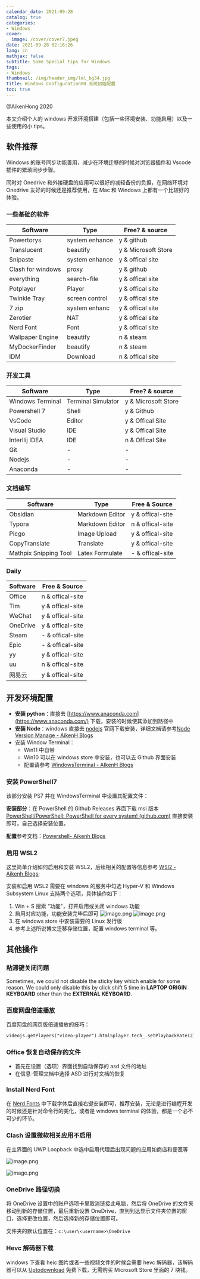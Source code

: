 ```yaml
---
calendar_date: 2021-09-28
catalog: true
categories:
- Windows
cover:
  image: /cover/cover7.jpeg
date: 2021-09-28 02:16:26
lang: cn
mathjax: false
subtitle: Some Special tips for Windows
tags:
- Windows
thumbnail: /img/header_img/lml_bg34.jpg
title: Windows Configuration00 系统初始配置
toc: true
---
```


@AikenHong 2020

本文介绍个人的 windows 开发环境搭建（包括一些环境安装、功能启用）以及一些使用的小 tips。

## 软件推荐

Windows 的账号同步功能善用，减少在环境迁移的时候对浏览器插件和 Vscode 插件的繁琐同步步骤。

同时对 Onedrive 和外接硬盘的应用可以很好的减轻备份的负担，在网络环境对 Onedrive 友好的时候还是推荐使用，在 Mac 和 Windows 上都有一个比较好的体验。

### 一些基础的软件

| Software          | Type           | Free? & source      |
| ----------------- | -------------- | ------------------- |
| Powertorys        | system enhance | y & github          |
| Translucent       | beautify       | y & Microsoft Store |
| Snipaste          | system enhance | y & offical site    |
| Clash for windows | proxy          | y & github          |
| everything        | search-file    | y & offical site    |
| Potplayer         | Player         | y & offical site    |
| Twinkle Tray      | screen control | y & offical site    |
| 7 zip             | system enhanc  | y & offical site    |
| Zerotier          | NAT            | y & offical site    |
| Nerd Font         | Font           | y & offical site    |
| Wallpaper Engine  | beautify       | n & steam           |
| MyDockerFinder    | beautify       | n & steam           |
| IDM               | Download       | n & offical site    |

###   开发工具

| Software         | Type               | Free? & source      |
| ---------------- | ------------------ | ------------------- |
| Windows Terminal | Terminal Simulator | y & Microsoft Store |
| Powershell 7     | Shell              | y & Github          |
| VsCode           | Editor             | y & Offical Site    |
| Visual Studio    | IDE                | y & Offical Site    |
| Interllij IDEA   | IDE                | n & Offical Site    |
| Git              | -                  | -                   |
| Nodejs           | -                  | -                   |
| Anaconda         | -                  | -                   |

### 文档编写

| Software              | Type            | Free & Source    |
| --------------------- | --------------- | ---------------- |
| Obsidian              | Markdown Editor | y & offical-site |
| Typora                | Markdown Editor | n & offical-site |
| Picgo                 | Image Upload    | y & offical-site |
| CopyTranslate         | Translate       | y & offical-site |
| Mathpix Snipping Tool | Latex Formulate | - & offical-site |

### Daily

| Software | Free & Source      |
| -------- | ------------------ |
| Office   | n & offical-site   |
| Tim      | y  & offical-site  |
| WeChat   | y  & offical-site  |
| OneDrive | y  & offical-site  |
| Steam    | -  & offical-site  |
| Epic     | -  & offical-site  |
| yy       | y  & offical-site  |
| uu       | n  & offical-site  |
| 网易云   | y   & offical-site |

## 开发环境配置

- **安装 python**：直接去 [https://www.anaconda.com](https://www.anaconda.com/) 下载，安装的时候使其添加到路径中
- **安装 Node**：windows 直接去 [nodejs](https://nodejs.org/en/) 官网下载安装，详细文档请参考[Node Version Manage - AikenH Blogs](https://aikenh.cn/cn/Nodes/)
- 安装 Window Terminal：
	- Win11 中自带
	- Win10 可以在 windows store 中安装，也可以去 Github 界面安装
	- 配置请参考 [WindowsTerminal - AIkenH Blogs]()



### 安装 PowerShell7 

该部分安装 PS7 并在 WindowsTerminal 中设置其配置文件：

**安装部分**：在 PowerShell 的 Github Releases 界面下载 msi 版本 [PowerShell/PowerShell: PowerShell for every system! (github.com)](https://github.com/PowerShell/PowerShell) 直接安装即可，自己选择安装位置。

**配置**参考文档：[Powershell- Aikenh Blogs]()

### 启用 WSL2 

这里简单介绍如何启用和安装 WSL2，后续相关的配置等信息参考 [WSl2 - Aikenh Blogs]();

安装和启用 WSL2 需要在 windows 的服务中勾选 Hyper-V 和 Windows Subsystem Linux 支持两个选项，具体操作如下：

1. Win + S 搜索 "功能"，打开启用或关闭 windows 功能
2. 启用对应功能，功能安装完毕后即可
	![image.png](https://picture-bed-001-1310572365.cos.ap-guangzhou.myqcloud.com/3070PC/20230305091044.png)
	![image.png](https://picture-bed-001-1310572365.cos.ap-guangzhou.myqcloud.com/3070PC/20230305091150.png)
3. 在 windows store 中安装需要的 Linux 发行版
4. 参考上述所说博文迁移存储位置，配置 windows terminal 等。

## 其他操作

### 粘滞键关闭问题

Sometimes, we could not disable the sticky key which enable for some reason. We could only disable this by click shift 5 time in **LAPTOP ORIGIN KEYBOARD** other than the **EXTERNAL KEYBOARD**.

### 百度网盘倍速播放

百度网盘的网页版倍速播放的技巧：

```html
videojs.getPlayers("video-player").html5player.tech_.setPlaybackRate(2)
```

### Office 恢复自动保存的文件

- 首先在设置（选项）界面找到自动保存的 asd 文件的地址
- 在信息-管理文档中选择 ASD 进行对文档的恢复

### Install Nerd Font

在 [Nerd Fonts](https://www.nerdfonts.com/) 中下载字体后直接右键安装即可，推荐安装，无论是进行编程开发的时候还是针对命令行的美化，或者是 windows terminal 的体验，都是一个必不可少的环节。

### Clash 设置微软相关应用不启用

在主界面的 UWP Loopback 中选中启用代理后出现问题的应用如商店和便笺等

![image.png](https://picture-bed-001-1310572365.cos.ap-guangzhou.myqcloud.com/3070PC/20230325090131.png)

![image.png](https://picture-bed-001-1310572365.cos.ap-guangzhou.myqcloud.com/3070PC/20230325090158.png)

### OneDrive 路径切换

将 OneDrive 设置中的账户选项卡里取消链接此电脑，然后将 OneDrive 的文件夹移动到新的存储位置，最后重新设置 OneDrive，直到到达显示文件夹位置的窗口，选择更改位置，然后选择新的存储位置即可。

文件夹的默认位置在：`c:\user\<username>\OneDrive`

### Hevc 解码器下载

windows 下查看 heic 图片或者一些视频文件的时候会需要 hevc 解码器，该解码器可以从 [Uptodownload](https://hevc-video-extensions-from-device-manufacturer.cn.uptodown.com/windows) 免费下载，无需购买 Microsoft Store 里面的 7 块钱。